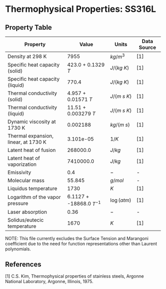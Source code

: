 # Thermophysical Properties: SS316L

## Property Table 
|Property | Value | Units | Data Source | 
|---------| ----- | ----- | ----------- | 
| Density at 298 K | 7955 | $kg/m^3$ | [1] |
| Specific heat capacity (solid) | 423.0 + 0.1329 $T$ | $J/(kg~K)$ | [1] |
| Specific heat capacity (liquid) | 770.4 | $J/(kg~K)$ | [1] |
| Thermal conductivity (solid) | 4.957 + 0.01571 $T$ | $J/(m~s~K)$ | [1] |
| Thermal conductivity (liquid) | 11.51 + 0.003279 $T$ | $J/(m~s~K)$ | [1] |
| Dynamic viscosity at 1730 K | 0.002188 | $kg/(m~s)$ | [1] |
| Thermal expansion, linear, at 1730 K | 3.101e-05 | $1/K$ | [1] |
| Latent heat of fusion | 268000.0 | $J/kg$ | [1] |
| Latent heat of vaporization | 7410000.0 | $J/kg$ | [1] |
| Emissivity | 0.4 | $-$ | - |
| Molecular mass | 55.845 | $g/mol$ | - |
| Liquidus temperature | 1730 | $K$ | [1] |
| Logarithm of the vapor pressure | 6.1127 + -18868.0 $T^{-1}$ | $\log(atm)$ | [1] |
| Laser absorption | 0.36 | $-$ | - |
| Solidus/eutecic temperature | 1670 | $K$ | [1] |
NOTE: This file currently excludes the Surface Tension and Marangoni coefficient due to the need for function representations other than Laurent polynomials.

## References 
[1] C.S. Kim, Thermophysical properties of stainless steels, Argonne National Laboratory, Argonne, Illinois, 1975.

